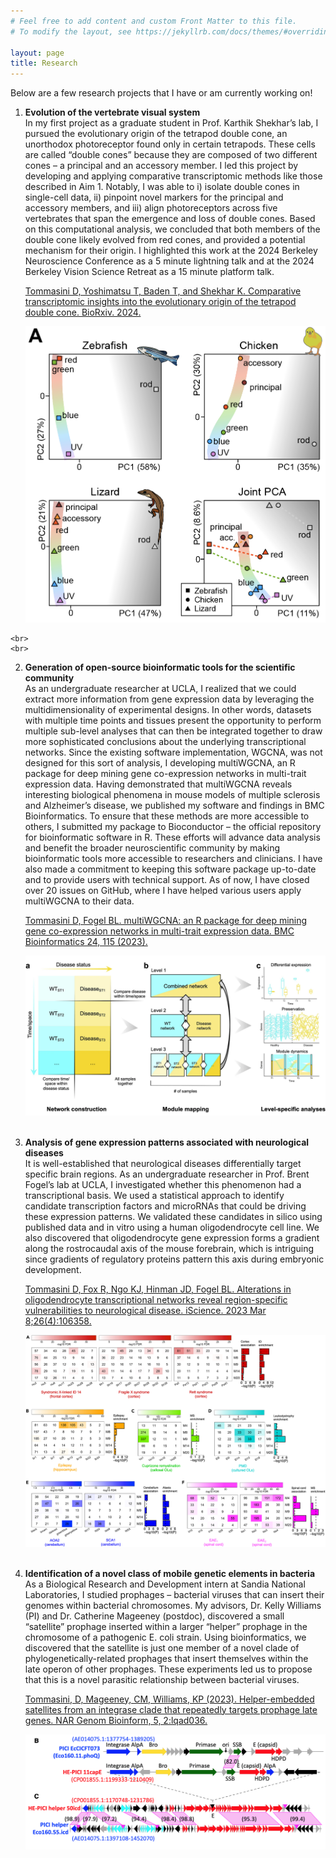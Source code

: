 ```yaml
---
# Feel free to add content and custom Front Matter to this file.
# To modify the layout, see https://jekyllrb.com/docs/themes/#overriding-theme-defaults

layout: page
title: Research
---
```


Below are a few research projects that I have or am currently working on!


1. **Evolution of the vertebrate visual system**  
    In my first project as a graduate student in Prof. Karthik Shekhar’s lab, I pursued the evolutionary origin of the tetrapod double cone, an unorthodox photoreceptor found only in certain tetrapods. These cells are called “double cones” because they are composed of two different cones – a principal and an accessory member. I led this project by developing and applying comparative transcriptomic methods like those described in Aim 1. Notably, I was able to i) isolate double cones in single-cell data, ii) pinpoint novel markers for the principal and accessory members, and iii) align photoreceptors across five vertebrates that span the emergence and loss of double cones. Based on this computational analysis, we concluded that both members of the double cone likely evolved from red cones, and provided a potential mechanism for their origin. I highlighted this work at the 2024 Berkeley Neuroscience Conference as a 5 minute lightning talk and at the 2024 Berkeley Vision Science Retreat as a 15 minute platform talk. 
    
    [Tommasini D, Yoshimatsu T, Baden T, and Shekhar K. Comparative transcriptomic insights into the evolutionary origin of the tetrapod double cone. BioRxiv. 2024.](https://www.biorxiv.org/content/10.1101/2024.11.04.621990v1)
    
    ![Double cone evolution figure](files/research-dc.png)
<!--<img src="image.png" alt="Description" width="500" height="300">-->
<!--<img src="files/research-dc.png" alt="Double cone evolution figure" width="500">-->
    <br>
    <br>
2. **Generation of open-source bioinformatic tools for the scientific community**  
    As an undergraduate researcher at UCLA, I realized that we could extract more information from gene expression data by leveraging the multidimensionality of experimental designs. In other words, datasets with multiple time points and tissues present the opportunity to perform multiple sub-level analyses that can then be integrated together to draw more sophisticated conclusions about the underlying transcriptional networks. Since the existing software implementation, WGCNA, was not designed for this sort of analysis, I developing multiWGCNA, an R package for deep mining gene co-expression networks in multi-trait expression data. Having demonstrated that multiWGCNA reveals interesting biological phenomena in mouse models of multiple sclerosis and Alzheimer’s disease, we published my software and findings in BMC Bioinformatics. To ensure that these methods are more accessible to others, I submitted my package to Bioconductor – the official repository for bioinformatic software in R. These efforts will advance data analysis and benefit the broader neuroscientific community by making bioinformatic tools more accessible to researchers and clinicians. I have also made a commitment to keeping this software package up-to-date and to provide users with technical support. As of now, I have closed over 20 issues on GitHub, where I have helped various users apply multiWGCNA to their data. 
    
    [Tommasini D, Fogel BL. multiWGCNA: an R package for deep mining gene co-expression networks in multi-trait expression data. BMC Bioinformatics 24, 115 (2023).](https://bmcbioinformatics.biomedcentral.com/articles/10.1186/s12859-023-05233-z)
    
    ![multiWGCNA figure](files/research-mw.png)
    <br>
    <br>
3. **Analysis of gene expression patterns associated with neurological diseases**  
    It is well-established that neurological diseases differentially target specific brain regions. As an undergraduate researcher in Prof. Brent Fogel’s lab at UCLA, I investigated whether this phenomenon had a transcriptional basis. We used a statistical approach to identify candidate transcription factors and microRNAs that could be driving these expression patterns. We validated these candidates in silico using published data and in vitro using a human oligodendrocyte cell line. We also discovered that oligodendrocyte gene expression forms a gradient along the rostrocaudal axis of the mouse forebrain, which is intriguing since gradients of regulatory proteins pattern this axis during embryonic development.

    [Tommasini D, Fox R, Ngo KJ, Hinman JD, Fogel BL. Alterations in oligodendrocyte transcriptional networks reveal region-specific vulnerabilities to neurological disease. iScience. 2023 Mar 8;26(4):106358.](https://doi.org/10.1016/j.isci.2023.106358)
    
    ![Oligodendrocyte figure](files/research-ol.jpg)
    <br>
    <br>
4. **Identification of a novel class of mobile genetic elements in bacteria**  
    As a Biological Research and Development intern at Sandia National Laboratories, I studied prophages – bacterial viruses that can insert their genomes within bacterial chromosomes. My advisors, Dr. Kelly Williams (PI) and Dr. Catherine Mageeney (postdoc), discovered a small “satellite” prophage inserted within a larger “helper” prophage in the chromosome of a pathogenic E. coli strain. Using bioinformatics, we discovered that the satellite is just one member of a novel clade of phylogenetically-related prophages that insert themselves within the late operon of other prophages. These experiments led us to propose that this is a novel parasitic relationship between bacterial viruses.

    [Tommasini, D, Mageeney, CM, Williams, KP (2023). Helper-embedded satellites from an integrase clade that repeatedly targets prophage late genes. NAR Genom Bioinform, 5, 2:lqad036.](https://doi.org/10.1093/nargab/lqad036)

    ![Helper embedded satellite figure](files/research-he.png)
    <br>
    <br>
